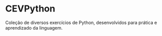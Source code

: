 # CEVPython
Coleção de diversos exercícios de Python, desenvolvidos para prática e aprendizado da linguagem. 
